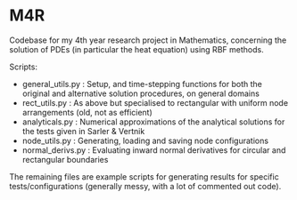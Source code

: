 # M4R
Codebase for my 4th year research project in Mathematics, concerning the solution of PDEs (in particular the heat equation) using RBF methods.

Scripts:
- general_utils.py : Setup, and time-stepping functions for both the original and alternative solution procedures, on general domains
- rect_utils.py : As above but specialised to rectangular with uniform node arrangements (old, not as efficient)
- analyticals.py : Numerical approximations of the analytical solutions for the tests given in Sarler & Vertnik
- node_utils.py : Generating, loading and saving node configurations
- normal_derivs.py : Evaluating inward normal derivatives for circular and rectangular boundaries

The remaining files are example scripts for generating results for specific tests/configurations (generally messy, with a lot of commented out code).
